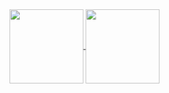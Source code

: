 

<a href="#">
  <img align="center" height="130" src="https://github-readme-stats.vercel.app/api?layout=compact&hide_title=true&show_icons=true&count_private=true&username=thiagopintodev" />
</a>
<a href="#">
  <img align="center" height="130" src="https://github-readme-stats.vercel.app/api/top-langs/?layout=compact&hide_title=true&langs_count=2&username=thiagopintodev" />
</a>




<!--
### Hi there 👋

**thiagopintodev/thiagopintodev** is a ✨ _special_ ✨ repository because its `README.md` (this file) appears on your GitHub profile.

Here are some ideas to get you started:

- 🔭 I’m currently working on ...
- 🌱 I’m currently learning ...
- 👯 I’m looking to collaborate on ...
- 🤔 I’m looking for help with ...
- 💬 Ask me about ...
- 📫 How to reach me: ...
- 😄 Pronouns: ...
- ⚡ Fun fact: ...
-->
